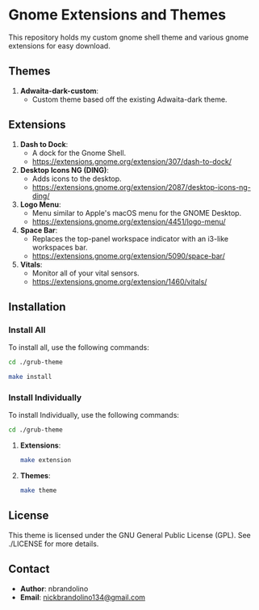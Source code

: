 # Gnome Extensions and Themes
This repository holds my custom gnome shell theme and various gnome extensions for easy download.

## Themes
1. **Adwaita-dark-custom**:
    - Custom theme based off the existing Adwaita-dark theme.

## Extensions
1. **Dash to Dock**:
    - A dock for the Gnome Shell.
    - https://extensions.gnome.org/extension/307/dash-to-dock/
2. **Desktop Icons NG (DING)**:
    - Adds icons to the desktop.
    - https://extensions.gnome.org/extension/2087/desktop-icons-ng-ding/
3. **Logo Menu**:
    - Menu similar to Apple's macOS menu for the GNOME Desktop.
    - https://extensions.gnome.org/extension/4451/logo-menu/
4. **Space Bar**:
    - Replaces the top-panel workspace indicator with an i3-like workspaces bar.
    - https://extensions.gnome.org/extension/5090/space-bar/
5. **Vitals**:
    - Monitor all of your vital sensors.
    - https://extensions.gnome.org/extension/1460/vitals/

## Installation
### Install All
To install all, use the following commands:
```bash
cd ./grub-theme
```
```bash
make install
```

### Install Individually
To install Individually, use the following commands:
```bash
cd ./grub-theme
```
1. **Extensions**:
    ```bash
    make extension
    ```
2. **Themes**:
    ```bash
    make theme
    ```

## License
This theme is licensed under the GNU General Public License (GPL). See ./LICENSE for more details.

## Contact
- **Author**: nbrandolino
- **Email**: [nickbrandolino134@gmail.com](mailto:nickbrandolino134@gmail.com)
